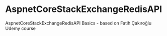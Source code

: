 # AspnetCoreStackExchangeRedisAPI
 AspnetCoreStackExchangeRedisAPI Basics - based on Fatih Çakıroğlu Udemy course
